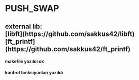 <h1>PUSH_SWAP</h1>
<h2>external lib:<br>[libft](https://github.com/sakkus42/libft)<br>[ft_printf](https://github.com/sakkus42/ft_printf) </h2>
<h4>makefile yazıldı ok</h4>
<h4>kontrol fonksiyonları yazıldı</h4>
